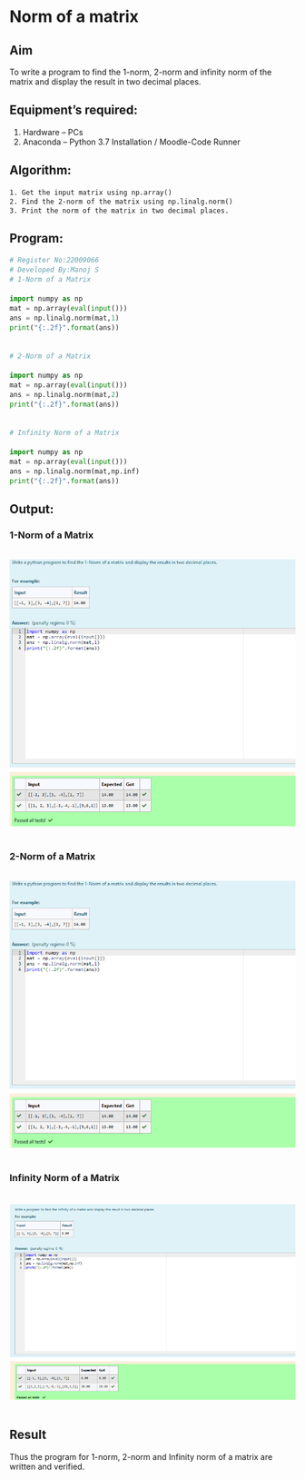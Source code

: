 # Norm of a matrix
## Aim
To write a program to find the 1-norm, 2-norm and infinity norm of the matrix and display the result in two decimal places.
## Equipment’s required:
1.	Hardware – PCs
2.	Anaconda – Python 3.7 Installation / Moodle-Code Runner
## Algorithm:
	1. Get the input matrix using np.array()   
    2. Find the 2-norm of the matrix using np.linalg.norm()
	3. Print the norm of the matrix in two decimal places.
## Program:
```Python
# Register No:22009066
# Developed By:Manoj S
# 1-Norm of a Matrix

import numpy as np
mat = np.array(eval(input()))
ans = np.linalg.norm(mat,1)
print("{:.2f}".format(ans))


# 2-Norm of a Matrix

import numpy as np
mat = np.array(eval(input()))
ans = np.linalg.norm(mat,2)
print("{:.2f}".format(ans))


# Infinity Norm of a Matrix

import numpy as np
mat = np.array(eval(input()))
ans = np.linalg.norm(mat,np.inf)
print("{:.2f}".format(ans))


```
## Output:
### 1-Norm of a Matrix
<br>![](1norm.png)
<br>
<br>

### 2-Norm of a Matrix
<br>![](1norm.png)
<br>
<br>

### Infinity Norm of a Matrix
<br>![](infinitynorm.png)
<br>
<br>

## Result
Thus the program for 1-norm, 2-norm and Infinity norm of a matrix are written and verified.
